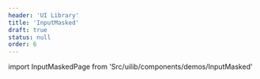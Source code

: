 ```yaml
---
header: 'UI Library'
title: 'InputMasked'
draft: true
status: null
order: 6
---
```


<!--
  ATTENTION: This file is auto generated by using "makeDemosFactory".
  Do not change the content!
-->

import InputMaskedPage from 'Src/uilib/components/demos/InputMasked'

<InputMaskedPage />
